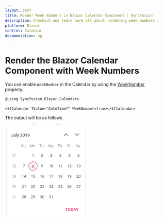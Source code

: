 ```yaml
---
layout: post
title: Render Week Numbers in Blazor Calendar Component | Syncfusion
description: Checkout and learn here all about rendering week numbers in Syncfusion Blazor Calendar component and muchmore.
platform: Blazor
control: Calendar
documentation: ug
---
```


# Render the Blazor Calendar Component with Week Numbers

You can enable `WeekNumber` in the Calendar by using the [WeekNumber](https://help.syncfusion.com/cr/blazor/Syncfusion.Blazor.Calendars.CalendarBase-1.html#Syncfusion_Blazor_Calendars_CalendarBase_1_WeekNumber) property.

```cshtml
@using Syncfusion.Blazor.Calendars

<SfCalendar TValue="DateTime?" WeekNumber=true></SfCalendar>
```

The output will be as follows.

![Blazor Calendar displays Week Numbers](../images/blazor-calendar-week-number.png)